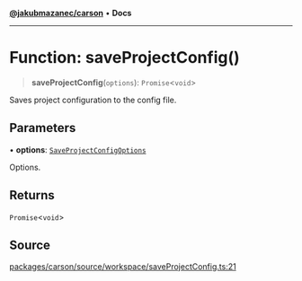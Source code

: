[**@jakubmazanec/carson**](../README.md) • **Docs**

---

# Function: saveProjectConfig()

> **saveProjectConfig**(`options`): `Promise`\<`void`\>

Saves project configuration to the config file.

## Parameters

• **options**: [`SaveProjectConfigOptions`](../type-aliases/SaveProjectConfigOptions.md)

Options.

## Returns

`Promise`\<`void`\>

## Source

[packages/carson/source/workspace/saveProjectConfig.ts:21](https://github.com/jakubmazanec/js-tools/blob/45932621a19c677851f8bf60e4a28d217617972b/packages/carson/source/workspace/saveProjectConfig.ts#L21)
